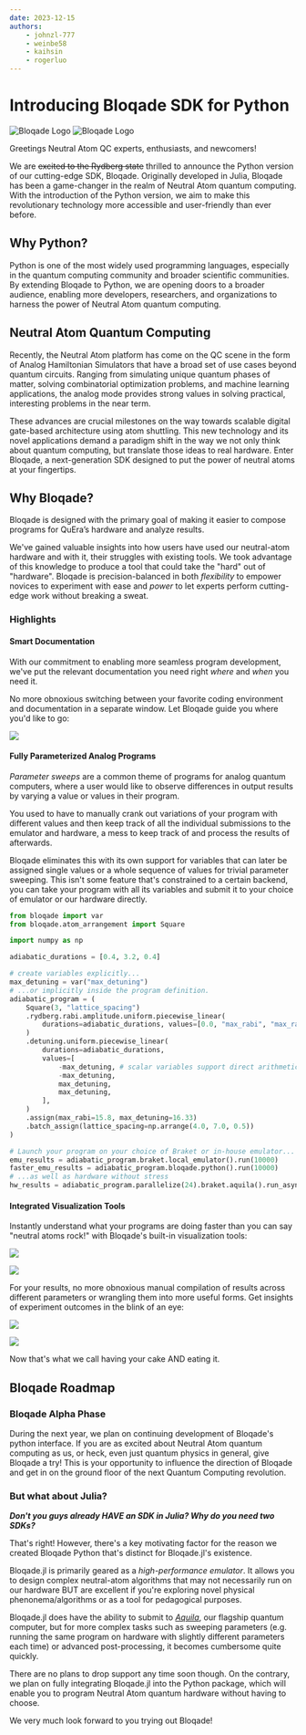 ```yaml
---
date: 2023-12-15
authors:
    - johnzl-777
    - weinbe58
    - kaihsin
    - rogerluo
---
```


# Introducing Bloqade SDK for Python

![Bloqade Logo](../../../assets/logo.png#only-light)
![Bloqade Logo](../../../assets/logo-dark.png#only-dark)

Greetings Neutral Atom QC experts, enthusiasts, and newcomers!

We are ~~excited to the Rydberg state~~ thrilled to announce the Python version of our cutting-edge SDK, Bloqade. Originally developed in Julia, Bloqade has been a game-changer in the realm of Neutral Atom quantum computing. With the introduction of the Python version, we aim to make this revolutionary technology more accessible and user-friendly than ever before.


## Why Python?

Python is one of the most widely used programming languages, especially in the quantum computing community and broader scientific communities. By extending Bloqade to Python, we are opening doors to a broader audience, enabling more developers, researchers, and organizations to harness the power of Neutral Atom quantum computing.


## Neutral Atom Quantum Computing

Recently, the Neutral Atom platform has come on the QC scene in the form of Analog Hamiltonian Simulators that have a broad set of use cases beyond quantum circuits. Ranging from simulating unique quantum phases of matter, solving combinatorial optimization problems, and machine learning applications, the analog mode provides strong values in solving practical, interesting problems in the near term.

These advances are crucial milestones on the way towards scalable digital gate-based architecture using atom shuttling. This new technology and its novel applications demand a paradigm shift in the way we not only think about quantum computing, but translate those ideas to real hardware. Enter Bloqade, a next-generation SDK designed to put the power of neutral atoms at your fingertips.

## Why Bloqade?

Bloqade is designed with the primary goal of making it easier to compose programs for QuEra’s hardware and analyze results.

We've gained valuable insights into how users have used our neutral-atom hardware and with it, their struggles with existing tools. We took advantage of this knowledge to produce a tool that could take the "hard" out of "hardware". Bloqade is precision-balanced in both *flexibility* to empower novices to experiment with ease and *power* to let experts perform cutting-edge work without breaking a sweat.

### Highlights

#### Smart Documentation

With our commitment to enabling more seamless program development, we've put the relevant documentation you need right *where* and *when* you need it.

No more obnoxious switching between your favorite coding environment and documentation in a separate window. Let Bloqade guide you where you'd like to go:

![](../../../assets/readme-gifs/smart-docs.gif)

#### Fully Parameterized Analog Programs

*Parameter sweeps* are a common theme of programs for analog quantum computers, where a user would like to observe differences in output results by varying a value or values in their program.

You used to have to manually crank out variations of your program with different values and then keep track of all the individual submissions to the emulator and hardware, a mess to keep track of and process the results of afterwards.

Bloqade eliminates this with its own support for variables that can later be assigned single values or a whole sequence of values for trivial parameter sweeping. This isn't some feature that's constrained to a certain backend, you can take your program with all its variables and submit it to your choice of emulator or our hardware directly.

```python
from bloqade import var
from bloqade.atom_arrangement import Square

import numpy as np

adiabatic_durations = [0.4, 3.2, 0.4]

# create variables explicitly...
max_detuning = var("max_detuning")
# ...or implicitly inside the program definition.
adiabatic_program = (
    Square(3, "lattice_spacing")
    .rydberg.rabi.amplitude.uniform.piecewise_linear(
        durations=adiabatic_durations, values=[0.0, "max_rabi", "max_rabi", 0.0]
    )
    .detuning.uniform.piecewise_linear(
        durations=adiabatic_durations,
        values=[
            -max_detuning, # scalar variables support direct arithmetic operations
            -max_detuning,
            max_detuning,
            max_detuning,
        ],
    )
    .assign(max_rabi=15.8, max_detuning=16.33)
    .batch_assign(lattice_spacing=np.arrange(4.0, 7.0, 0.5))
)

# Launch your program on your choice of Braket or in-house emulator...
emu_results = adiabatic_program.braket.local_emulator().run(10000)
faster_emu_results = adiabatic_program.bloqade.python().run(10000)
# ...as well as hardware without stress
hw_results = adiabatic_program.parallelize(24).braket.aquila().run_async(100)

```

#### Integrated Visualization Tools

Instantly understand what your programs are doing faster than you can say "neutral atoms rock!" with Bloqade's built-in visualization tools:


![](../../../assets/readme-gifs/locations-hover.gif)

![](../../../assets/readme-gifs/graph-select.gif)


For your results, no more obnoxious manual compilation of results across different parameters or wrangling them into more useful forms. Get insights of experiment outcomes in the blink of an eye:

![](../../../assets/readme-gifs/visualize-bitstrings.gif)

![](../../../assets/readme-gifs/hover-bitstrings.gif)

Now that's what we call having your cake AND eating it.


## Bloqade Roadmap

### Bloqade Alpha Phase

During the next year, we plan on continuing development of Bloqade's python interface. If you are as excited about Neutral Atom quantum computing as us, or heck, even just quantum physics in general, give Bloqade a try! This is your opportunity to influence the direction of Bloqade and get in on the ground floor of the next Quantum Computing revolution.

### But what about Julia?

***Don't you guys already HAVE an SDK in Julia? Why do you need two SDKs?***


That's right! However, there's a key motivating factor for the reason we created Bloqade Python that's distinct for Bloqade.jl's existence.

Bloqade.jl is primarily geared as a *high-performance emulator*. It allows you to design complex neutral-atom algorithms that may not necessarily run on our hardware BUT are excellent if you're exploring novel physical phenonema/algorithms or as a tool for pedagogical purposes.

Bloqade.jl does have the ability to submit to [*Aquila*](https://www.quera.com/aquila), our flagship quantum computer, but for more complex tasks such as sweeping parameters (e.g. running the same program on hardware with slightly different parameters each time) or advanced post-processing, it becomes cumbersome quite quickly.

There are no plans to drop support any time soon though. On the contrary, we plan on fully integrating Bloqade.jl into the Python package, which will enable you to program Neutral Atom quantum hardware without having to choose.

We very much look forward to you trying out Bloqade!
